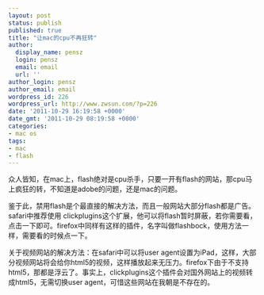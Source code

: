 ```yaml
---
layout: post
status: publish
published: true
title: "让mac的cpu不再狂转"
author:
  display_name: pensz
  login: pensz
  email: email
  url: ''
author_login: pensz
author_email: email
wordpress_id: 226
wordpress_url: http://www.zwsun.com/?p=226
date: '2011-10-29 16:19:58 +0000'
date_gmt: '2011-10-29 08:19:58 +0000'
categories:
- mac os
tags:
- mac
- flash
---
```

<p>众人皆知，在mac上，flash绝对是cpu杀手，只要一开有flash的网站，那cpu马上疯狂的转，不知道是adobe的问题，还是mac的问题。</p>
<p>鉴于此，禁用flash是个最直接的解决方法，而且一般网站大部分flash都是广告。safari中推荐使用 clickplugins这个扩展，他可以将flash暂时屏蔽，若你需要看，点击一下即可。firefox中同样有这样的插件，名字叫做flashbock，使用方法一样，需要看的时候点一下。</p>
<p>关于视频网站的解决方法：在safari中可以将user agent设置为iPad，这样，大部分视频网站将会给你html5的视频，这样播放起来无压力。firefox下由于不支持html5，那都是浮云了。事实上，clickplugins这个插件会对国外网站上的视频转成html5，无需切换user agent，可惜这些网站在我朝是不存在的。</p>
